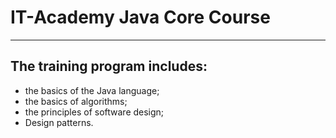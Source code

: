 # IT-Academy Java Core Course
_______________________________
## The training program includes:
* the basics of the Java language;
* the basics of algorithms;
* the principles of software design;
* Design patterns.

